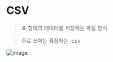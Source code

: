 # CSV
> 표 형태의 데이터를 저장하는 파일 형식

> 주로 쓰이는 확장자는 .csv

![image](https://github.com/lbk00/study_record/assets/99525751/46de55af-9699-45ce-984e-aa2f96b35dba)
